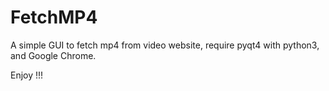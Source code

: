 FetchMP4
========

A simple GUI to fetch mp4 from video website, require pyqt4 with python3, and Google Chrome.

Enjoy !!!
